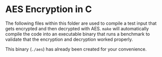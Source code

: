 # AES Encryption in C

The following files within this folder are used to compile a test input that gets encrypted and then decrypted with AES. `make` will automatically compile the code into an executable binary that runs a benchmark to validate that the encryption and decryption worked properly. 

This binary (`./aes`) has already been created for your convenience.